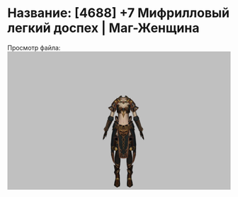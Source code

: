 # Название: [4688] +7 Мифрилловый легкий доспех | Маг-Женщина

Просмотр файла:
![p050021.png](p050021.png)